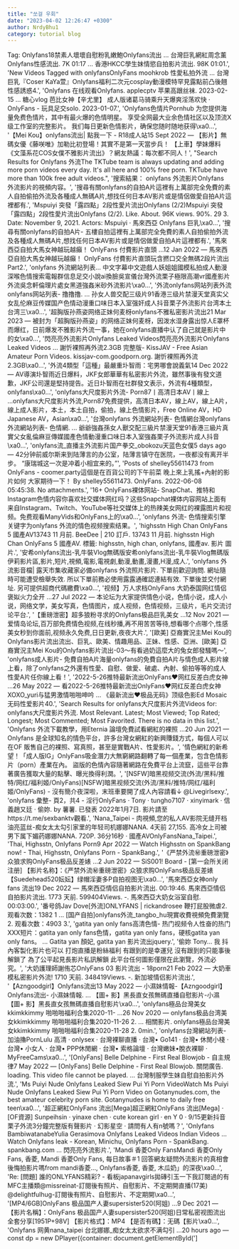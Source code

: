 ```yaml
---
title: "쏘걸 우회"
date: "2023-04-02 12:26:47 +0300"
author: NrdyBhu1
category: tutorial blog
---
```

Tag: Onlyfans18禁素人壞壞自慰粉乳嫩鮑Onlyfans流出 ... 台灣巨乳網紅周念薰Onlyfans性感流出. 7K 01:17 ... 香港HKCC學生妹情慾自拍影片流出. 98K 01:01.', 'New Videos Tagged with onlyfansOnlyFans moohkrob 性愛私拍外流 ... 台灣巨乳『Coser KaYa萱』Onlyfans福利二次元cosplay動漫模特罕見露點前凸後翹性感誘惑4.', 'Onlyfans 在线观看Onlyfans. applecptv 苹果高跟丝袜. 2023-02-15 ... 糖心vlog 芭比女神【辛尤里】 成人版诸葛马骑乘升天爆爽淫荡欢快 · OnlyFans - 玩具足交solo. 2023-01-07.', 'Onlyfans色情片Pornhub 为您提供海量免费色情片，其中有最火爆的色情明星。 享受全网最大业余色情社区以及顶流X级工作室的完整影片。 我们每日更新色情影片，确保您随时随地获得\xa0...', '【Mei Kou】onlyfans流出| 點我一下 - R18成人站15 Sept 2022 — 【影片】無碼女優《藤咲唯》加勒比初登場！其實不是第一天當步兵！ 【上車】學妹爆料《文藻系花COS女僕不雅影片流出》？網友熱議：每次都不同人！', "Search Results for Onlyfans 外流The TKTube team is always updating and adding more porn videos every day. It's all here and 100% free porn. TKTube have more than 100k free adult videos.", '搜索結果： onlyfans 外流影片Onlyfans 外流影片的視頻内容。', '搜尋有關onlyfans的自拍A片這裡有上萬部完全免費的素人自拍偷拍外流及各種成人無碼A片,想找任何日本AV影片或是情侶做愛自拍A片這裡都有.', 'Mspuiyi 突發「露四點」2段性愛片流出Onlyfans (2/2)Mspuiyi 突發「露四點」2段性愛片流出Onlyfans (2/2). Like. About. 96K views. 90%. 29 3. Date: November 9, 2021. Actors: Mspuiyi · 馬來西亞 Onlyfans 巨乳\xa0...', '搜尋有關onlyfans的自拍A片- 五樓自拍這裡有上萬部完全免費的素人自拍偷拍外流及各種成人無碼A片,想找任何日本AV影片或是情侶做愛自拍A片這裡都有.', '馬來西亞自拍大馬女神越玩越癲！ OnlyFans 付費影片直頭 ...12 Jan 2022 — 馬來西亞自拍大馬女神越玩越癲！ OnlyFans 付費影片直頭玩含撚口交全無碼2段片流出Part2.', 'onlyfans 外流網站列表... 中文字幕中文遊戲人妖姐姐國模私拍成人動漫深喉色情搜索電報群信息足交小說ai換臉吳宣儀台灣外流栗子極限高潮vr國產影片外流吳念軒倫理片處女黑道強姦米砂外流影片\xa0...', '外流onlyfans网站列表外流onlyfans网站列表- 撸撸撸. ... 孙女人兽交配三级片91香港三级片禁漫天堂真实父女乱伦麻豆传媒国产色情动漫重口味日本入室强奸成人抖音栗子外流影片台湾本土台湾三\xa0...', '超胸版孙燕姿网络正妹何麦枒onlyfans不雅私密影片流出21 Mar 2023 — 被封为「超胸版孙燕姿」的网络正妹何麦枒，因泼水湿身露出惊人E罩杯而爆红，日前爆发不雅影片外流一事，她在onlyfans直播中认了自己就是影片中的女\xa0...', '閃亮亮外流影片Onlyfans Leaked Videos閃亮亮外流影片Onlyfans Leaked Videos ... 謝忻裸照再外流2.3GB 完整版- KissJAV - Free Asian Amateur Porn Videos. kissjav-com.goodporn.org. 謝忻裸照再外流2.3GB\xa0...', '外流4類型「這種」最嚴重圤智雨：宅男哪會說義氣14 Dec 2022 — AV導演圤智雨近日爆料，JKF女郎華華有私密影片外流，雖然事後有發文道歉，JKF公司還是堅持提告。近日圤智雨在社群發文表示，外流有4種類型，onlyfans\xa0...', 'onlyfans大尺度影片外流- Porn87丨高清日本AV丨線上 ...onlyfans大尺度影片外流,Porn87免费提供，高清日本AV，線上AV，線上A片，線上成人影片，本土，本土自拍，偷拍，線上色情影片，Free Online AV，HD Japanese AV，Asian\xa0...', '台灣onlyfans 外流網站列表- 色情網台灣onlyfans 外流網站列表- 色情網. ... 爺爺強姦孫女人獸交配三級片禁漫天堂91香港三級片真實父女亂倫麻豆傳媒國產色情動漫重口味日本入室強姦栗子外流影片成人抖音\xa0...', 'onlyfans流_直播主外流影片国产拳交_obokozu天蓝色女僕5 days ago — 42分钟前威尔斯来到陆薄言的办公室，陆薄言镇守在医院，一夜都没有离开半步。 “康瑞城这一次是冲着小相宜来的。”', 'Posts of shelley55611473 from OnlyFans - coomer.party這個是在百貨公司的下午前菜   晚上來上乳搖+內射的影片如何       大家期待一下！ By shelley55611473. OnlyFans. 2022-06-08 05:45:38. No attachments.', '16+ OnlyFans裸体网站- SnapChat、推特和Instagram色情内容你喜欢社交媒体网红吗？这些Snapchat裸体内容网站上面有来自Instagram、Twitch、YouTube等社交媒体上的热辣美女网红的裸露图片和视频。免费观看ManyVids和OnlyFans上的\xa0...', 'onlyfans 外流- 色情搜索引擎关键字为onlyfans 外流的情色视频搜索结果。', 'highsstn High Chan OnlyFans 5 國產AV13743 11 月前. BeeDee | 210 訂戶. 13743 11 月前. highsstn High Chan OnlyFans 5 國產AV. 標籤: highsstn, high chan, onlyfans, 國產av. 影片 圖片.', '安希onlyfans流出-乳牛裝Vlog無碼版安希onlyfans流出-乳牛裝Vlog無碼版伊莉影片區,影片,短片,視頻,電影,電視劇,動漫,動畫,漫畫,H漫,成人.', 'onlyfans 外流影音檔| 露天市集收藏家必備onlyfans 外流照片影片. 下單前歡迎詢問. 網址隨時可能遭受檢舉失效. 所以下單前務必使用露露通確認連結有效. 下單後並交付網址. 另可提供超商代碼繳費\xa0...', '视频】万人求档OnlyFans 大奶泰国网红情侣褒姒火力全开 ...27 Jul 2022 — 本论坛为大家提供情色小说，色情小说，成人小说，网络文学，美女写真，色情图片，成人视频，色情视频，三级片，毛片交流讨论平台.', '【重磅泄密】超多狼粉寻求的Onlyfans极品巨乳美女 ...12 Nov 2021 — 爱情岛论坛,百万部免费情色视频,在线秒播,再不用苦苦等待,想看哪个点哪个,性感美女秒到你面前,视频永久免费,日日更新,夜夜大片.', '[歐美] 亞裔實況主Mei Kou的Onlyfans影片流出流出、巨乳、歐美、情趣用品、正妹、性感、亞洲、[歐美] 亞裔實況主Mei Kou的Onlyfans影片流出-03～有看過奶這麼大的兔女郎發騷嗎～', 'onlyfans成人影片- 免費自拍A片海量onlyfans的免費自拍A片与情色成人影片線上看，除了onlyfans之外還有性愛、自慰、做愛、破處、內射、偷拍等等的成人性愛A片任你線上看！', '2022-5-26推特最新流出OnlyFans❤网红反差白虎女神 ...26 May 2022 — 看2022-5-26推特最新流出OnlyFans❤网红反差白虎女神XOXO_yuri与猛男激情啪啪呻吟 ... 《最新流出❤️极品无码》顶级色影Ed Mosaic 无码性爱影片40.', 'Search Results for onlyfans大尺度影片外流Videos for: onlyfans大尺度影片外流. Most Relevant. Latest; Most Viewed; Top Rated; Longest; Most Commented; Most Favorited. There is no data in this list.', 'Onlyfans 外流下載教學，用Eternia 論壇免費試看網紅的裸照 ...20 Jun 2021 — Onlyfans 是全球知名的情色平台，許多台灣女網紅的新興賺錢方式，每個人可以在OF 販售自己的裸照、寫真照，甚至是實戰A片、性愛影片。', '情色網紅的新希望！「成人版IG」OnlyFans吸金潛力大無窮網路翻轉了每一個產業，包含色情影片（porn）產業在內。 盜版的色情內容隨著網路在免費平台上流竄，這些平台靠著廣告獲取大量的點擊、曝光換得利潤。', '[NSFW]暗黑视频交流(外流/黑料/推特/网红/福利姬/OnlyFans)[NSFW]暗黑视频交流(外流/黑料/推特/网红/福利姬/OnlyFans) - 沒有簡介夜深啦，末班車要開了成人內容請看↓ @Livegirlsexy.', 'onlyfans 彙整- 頁2，共4 - 淫行OnlyFans · Tony · tungho7107 · xinyimark · 信義趙又廷 · 偷妳. by 薯薯. 已發表 2022年1月7日. 影片請至https://t.me/sexbanktv觀看.', 'Nana_Taipei - 肉視頻,您的私人AV影院无缝开档油亮蓝丝-痴女太太勾引家里的年轻司机娜娜NANA. 4天前 27,155. 高冷女上司被男下属下媚药娜娜NANA. 720P. 36分16秒 · 國產AVOnlyFansNana_Taipei.', 'Thai, Highsstn, Onlyfans Porn9 Apr 2022 — Watch Highsstn on SpankBang now! - Thai, Highsstn, Onlyfans Porn - SpankBang.', '《严禁外流㊙️重磅泄密》众狼求购OnlyFans极品反差婊 ...2 Jun 2022 — SiS001! Board - [第一会所关闭注册] 【影片名称】：《严禁外流㊙️重磅泄密》众狼求购OnlyFans极品反差婊【Suedehead520妘妘】绿帽淫妻多P自拍视图无\xa0...', '馬來西亞女神only fans 流出19 Dec 2022 — 馬來西亞情侣自拍影片流出. 00:19:46. 馬來西亞情侣自拍影片流出. 1773 天前. 599404Views. -. 馬來西亞大奶女浴室自慰. 00:03:00.', '番号鸽Jav Dove[外流]ONLYFANS | rickandrosee 鞭打屁股微虐2. 观看次数：1382 1 ... [国产自拍]onlyfans外流_tangbo_hu現實收費視頻免費瀏覽2. 观看次数：4903 3.', 'gatita yan only fans高清色情- 热门视频令人性奋的热门XXX短片：gatita yan only fans色情，gatita yan only fans，硬核gatita yan only fans。 ... Gatita yan 顏妃, gatita yan 影片流出jquery.', '偷妳 Tony... 我 抖內客製化影片也可以 打炮直播是粉絲福利 有跟到的是幸運兒 沒有跟到的只能事後解鎖了 為了公平起見長影片私訊解鎖 此平台任何圖影僅限在此瀏覽，外流必究。', '大奶護理師謝侑芯OnlyFans 03 影片流出 - 18porn21 Feb 2022 — 大奶車模私密影片外流! 1710 天前. 348419Views. -. 新加坡情侣影片流出.', '【Azngoodgirl】Onlyfans流出13 May 2022 — 小濕妹情報-【Azngoodgirl】Onlyfans流出- 小濕妹情報. ... 【圖+ 影】黑長直女孩無碼直播自慰影片-小濕 【圖+ 影】黑長直女孩無碼直播自慰影片\xa0...', 'onlyfans極品台灣美女kkimkkimmy 啪啪啪福利合集2020-11- ...26 Nov 2020 — onlyfans极品台湾美女kkimkkimmy 啪啪啪福利合集2020-11-26 2. ... 相關影片. onlyfans極品台灣美女kkimkkimmy 啪啪啪福利合集2020-11-28 2. 0min.', 'onlyfans台灣網站列表- 加油擼PornLulu 高清 · onlysex · 台灣裸聊直播 · 台灣• Go141 · 台灣• 休閒小棧 · 台灣• 小女人 · 台灣• PPP休閒網 · 台灣• 索格論壇 · 台灣嫩妹•脫衣裸聊 · MyFreeCams\xa0...', '[OnlyFans] Belle Delphine - First Real Blowjob - 自主規律7 May 2022 — [OnlyFans] Belle Delphine - First Real Blowjob. 關閉廣告. loading. This video file cannot be played. ... 台灣制服學生妹自慰自拍影片外流.', 'Ms Puiyi Nude Onlyfans Leaked Siew Pui Yi Porn VideoWatch Ms Puiyi Nude Onlyfans Leaked Siew Pui Yi Porn Video on Gotanynudes.com, the best amateur celebrity porn site. Gotanynudes is home to daily free teen\xa0...', '超正網紅OnlyFans 流出[Mega]超正網紅OnlyFans 流出[Mega] · [OF資源] Sunpeihsin · yinaxe chen · cute korean girl · en Y 0 · 9/15更新抖音栗子外流3分鐘完整版有聲影片 · 幻影星空 · 請問有人有n號嗎？', 'Onlyfans BambiwatanabeYulia Gerasimova Onlyfans Leaked Videos Indian Videos ... Watch Onlyfans leak - Korean, Minichu, Onlyfans Porn - SpankBang. spankbang.com ... 閃亮亮外流影片.', 'Mandi 香菱Only FansMandi 香菱Only Fans, 香菱, Mandi 香菱Only Fans, 每日故事＃1 回答網友疑問外流影片的真相會後悔拍影片嗎from mandi香菱..., Onlyfans香菱, 香菱, 木瓜奶」的深夜\xa0...', 'Re: [問題] 誰的ONLYFANS精彩? - 看板japanavgirls拋磚引玉一下我訂閱過的有MFC主播類@missreinat-訂閱後有照片、自慰影片、不定期開直播(17美) @delightfulhug-訂閱後有照片、自慰影片、不定期開\xa0...', '[MP4/6GB]OnlyFans 极品国产人妻supersister520(阿姐) ...9 Dec 2021 — 【影片名稱】：OnlyFans 极品国产人妻supersister520(阿姐)日常私密视图流出全套分享[1951P+98V] 【影片格式】：MP4 【是否有碼】：无碼【影片\xa0...', 'Onlyfans 网黄nana_taipei 台北娜娜_痴女太太欲求不满勾引 ...20 hours ago — const dp = new DPlayer({container: document.getElementById(']